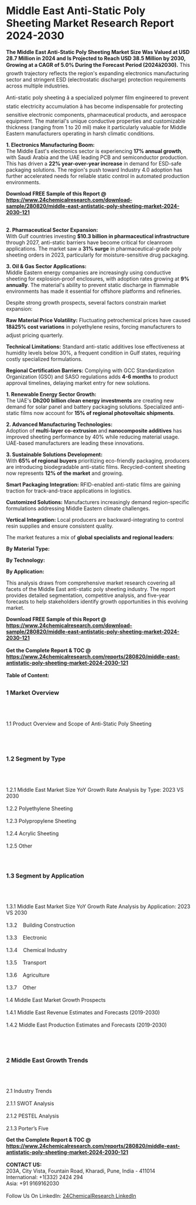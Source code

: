 <h1>Middle East Anti-Static Poly Sheeting Market Research Report 2024-2030</h1><p><strong>The Middle East Anti-Static Poly Sheeting Market Size Was Valued at USD 28.7 Million in 2024 and Is Projected to Reach USD 38.5 Million by 2030, Growing at a CAGR of 5.0% During the Forecast Period (2024â2030).</strong> This growth trajectory reflects the region's expanding electronics manufacturing sector and stringent ESD (electrostatic discharge) protection requirements across multiple industries.</p><p>Anti-static poly sheeting â a specialized polymer film engineered to prevent static electricity accumulation â has become indispensable for protecting sensitive electronic components, pharmaceutical products, and aerospace equipment. The material's unique conductive properties and customizable thickness (ranging from 1 to 20 mil) make it particularly valuable for Middle Eastern manufacturers operating in harsh climatic conditions.</p><p><strong>1. Electronics Manufacturing Boom:</strong><br>
The Middle East's electronics sector is experiencing <strong>17% annual growth</strong>, with Saudi Arabia and the UAE leading PCB and semiconductor production. This has driven a <strong>22% year-over-year increase</strong> in demand for ESD-safe packaging solutions. The region's push toward Industry 4.0 adoption has further accelerated needs for reliable static control in automated production environments.</p><div><b>Download FREE Sample of this Report @ 
            <a href="https://www.24chemicalresearch.com/download-sample/280820/middle-east-antistatic-poly-sheeting-market-2024-2030-121">
            https://www.24chemicalresearch.com/download-sample/280820/middle-east-antistatic-poly-sheeting-market-2024-2030-121</a></b></div><br><p><strong>2. Pharmaceutical Sector Expansion:</strong><br>
With Gulf countries investing <strong>$10.3 billion in pharmaceutical infrastructure</strong> through 2027, anti-static barriers have become critical for cleanroom applications. The market saw a <strong>31% surge</strong> in pharmaceutical-grade poly sheeting orders in 2023, particularly for moisture-sensitive drug packaging.</p><p><strong>3. Oil &amp; Gas Sector Applications:</strong><br>
Middle Eastern energy companies are increasingly using conductive sheeting for explosion-proof enclosures, with adoption rates growing at <strong>9% annually</strong>. The material's ability to prevent static discharge in flammable environments has made it essential for offshore platforms and refineries.</p><p>Despite strong growth prospects, several factors constrain market expansion:</p><p><strong>Raw Material Price Volatility:</strong> Fluctuating petrochemical prices have caused <strong>18â25% cost variations</strong> in polyethylene resins, forcing manufacturers to adjust pricing quarterly.</p><p><strong>Technical Limitations:</strong> Standard anti-static additives lose effectiveness at humidity levels below 30%, a frequent condition in Gulf states, requiring costly specialized formulations.</p><p><strong>Regional Certification Barriers:</strong> Complying with GCC Standardization Organization (GSO) and SASO regulations adds <strong>4-6 months</strong> to product approval timelines, delaying market entry for new solutions.</p><p><strong>1. Renewable Energy Sector Growth:</strong><br>
The UAE's <strong>Dh200 billion clean energy investments</strong> are creating new demand for solar panel and battery packaging solutions. Specialized anti-static films now account for <strong>15% of regional photovoltaic shipments</strong>.</p><p><strong>2. Advanced Manufacturing Technologies:</strong><br>
Adoption of <strong>multi-layer co-extrusion</strong> and <strong>nanocomposite additives</strong> has improved sheeting performance by 40% while reducing material usage. UAE-based manufacturers are leading these innovations.</p><p><strong>3. Sustainable Solutions Development:</strong><br>
With <strong>65% of regional buyers</strong> prioritizing eco-friendly packaging, producers are introducing biodegradable anti-static films. Recycled-content sheeting now represents <strong>12% of the market</strong> and growing.</p><p><strong>Smart Packaging Integration:</strong> RFID-enabled anti-static films are gaining traction for track-and-trace applications in logistics.</p><p><strong>Customized Solutions:</strong> Manufacturers increasingly demand region-specific formulations addressing Middle Eastern climate challenges.</p><p><strong>Vertical Integration:</strong> Local producers are backward-integrating to control resin supplies and ensure consistent quality.</p><p>The market features a mix of <strong>global specialists and regional leaders</strong>:</p><p><strong>By Material Type:</strong></p><p><strong>By Technology:</strong></p><p><strong>By Application:</strong></p><p>This analysis draws from comprehensive market research covering all facets of the Middle East anti-static poly sheeting industry. The report provides detailed segmentation, competitive analysis, and five-year forecasts to help stakeholders identify growth opportunities in this evolving market.</p><div><b>Download FREE Sample of this Report @ 
            <a href="https://www.24chemicalresearch.com/download-sample/280820/middle-east-antistatic-poly-sheeting-market-2024-2030-121">
            https://www.24chemicalresearch.com/download-sample/280820/middle-east-antistatic-poly-sheeting-market-2024-2030-121</a></b></div><br><div><b>Get the Complete Report & TOC @ 
            <a href="https://www.24chemicalresearch.com/reports/280820/middle-east-antistatic-poly-sheeting-market-2024-2030-121">
            https://www.24chemicalresearch.com/reports/280820/middle-east-antistatic-poly-sheeting-market-2024-2030-121</a></b></div><br>
            <b>Table of Content:</b><p><h2><span style="font-size:16px"><strong>1 Market Overview&nbsp;&nbsp; &nbsp;</strong></span></h2><br />
<br />
<p>1.1 Product Overview and Scope of Anti-Static Poly Sheeting&nbsp;</p><br />
<br />
<h2><strong><span style="font-size:16px">1.2 Segment by Type&nbsp;&nbsp; &nbsp;</span></strong></h2><br />
<br />
<p>1.2.1 Middle East Market Size YoY Growth Rate Analysis by Type: 2023 VS 2030&nbsp;&nbsp; &nbsp;<br /><br />
1.2.2 Polyethylene Sheeting&nbsp;&nbsp; &nbsp;<br /><br />
1.2.3 Polypropylene Sheeting<br /><br />
1.2.4 Acrylic Sheeting<br /><br />
1.2.5 Other<br /><br />
<br />
<h2><span style="font-size:16px"><strong>1.3 Segment by Application&nbsp;&nbsp;</strong></span></h2><br />
<br />
<p>1.3.1 Middle East Market Size YoY Growth Rate Analysis by Application: 2023 VS 2030&nbsp;&nbsp; &nbsp;<br /><br />
1.3.2&nbsp;&nbsp; &nbsp;Building Construction<br /><br />
1.3.3&nbsp;&nbsp; &nbsp;Electronic<br /><br />
1.3.4&nbsp;&nbsp; &nbsp;Chemical Industry<br /><br />
1.3.5&nbsp;&nbsp; &nbsp;Transport<br /><br />
1.3.6&nbsp;&nbsp; &nbsp;Agriculture<br /><br />
1.3.7&nbsp;&nbsp; &nbsp;Other<br /><br />
1.4 Middle East Market Growth Prospects&nbsp;&nbsp; &nbsp;<br /><br />
1.4.1 Middle East Revenue Estimates and Forecasts (2019-2030)&nbsp;&nbsp; &nbsp;<br /><br />
1.4.2 Middle East Production Estimates and Forecasts (2019-2030)&nbsp;&nbsp;</p><br />
<br />
<h2><span style="font-size:16px"><strong>2 Middle East Growth Trends&nbsp;&nbsp; &nbsp;</strong></span></h2><br />
<br />
<p>2.1 Industry Trends&nbsp;&nbsp; &nbsp;<br /><br />
2.1.1 SWOT Analysis&nbsp;&nbsp; &nbsp;<br /><br />
2.1.2 PESTEL Analysis&nbsp;&nbsp; &nbsp;<br /><br />
2.1.3 Porter&rsquo;s Five </p><div><b>Get the Complete Report & TOC @ 
            <a href="https://www.24chemicalresearch.com/reports/280820/middle-east-antistatic-poly-sheeting-market-2024-2030-121">
            https://www.24chemicalresearch.com/reports/280820/middle-east-antistatic-poly-sheeting-market-2024-2030-121</a></b></div><br><b>CONTACT US:</b><br>
            203A, City Vista, Fountain Road, Kharadi, Pune, India - 411014<br>
            International: +1(332) 2424 294<br>
            Asia: +91 9169162030 <br><br>
            Follow Us On LinkedIn: <a href="https://www.linkedin.com/company/24chemicalresearch/">24ChemicalResearch LinkedIn</a>